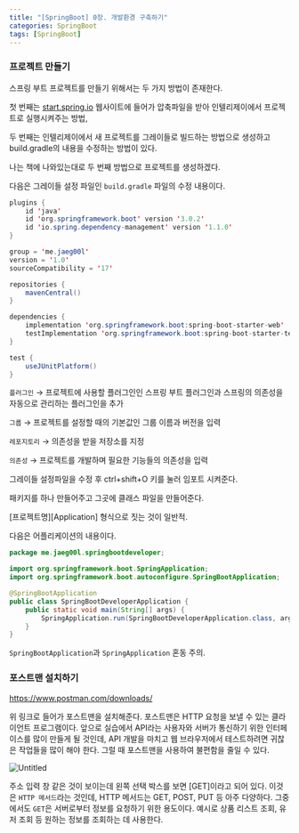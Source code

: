 ```yaml
---
title: "[SpringBoot] 0장. 개발환경 구축하기"
categories: SpringBoot
tags: [SpringBoot]
---
```


### 프로젝트 만들기

스프링 부트 프로젝트를 만들기 위해서는 두 가지 방법이 존재한다.

첫 번째는 [start.spring.io](http://start.spring.io) 웹사이트에 들어가 압축파일을 받아 인텔리제이에서 프로젝트로 실행시켜주는 방법,

두 번째는 인텔리제이에서 새 프로젝트를 그레이들로 빌드하는 방법으로 생성하고 build.gradle의 내용을 수정하는 방법이 있다.

나는 책에 나와있는대로 두 번째 방법으로 프로젝트를 생성하겠다.

다음은 그레이들 설정 파일인 `build.gradle` 파일의 수정 내용이다.

```java
plugins {
    id 'java'
    id 'org.springframework.boot' version '3.0.2'
    id 'io.spring.dependency-management' version '1.1.0'
}

group = 'me.jaeg00l'
version = '1.0'
sourceCompatibility = '17'

repositories {
    mavenCentral()
}

dependencies {
    implementation 'org.springframework.boot:spring-boot-starter-web'
    testImplementation 'org.springframework.boot:spring-boot-starter-test'
}

test {
    useJUnitPlatform()
}
```

`플러그인` → 프로젝트에 사용할 플러그인인 스프링 부트 플러그인과 스프링의 의존성을 자동으로 관리하는 플러그인을 추가

`그룹` → 프로젝트를 설정할 때의 기본값인 그룹 이름과 버전을 입력

`레포지토리` → 의존성을 받을 저장소를 지정

`의존성` → 프로젝트를 개발하며 필요한 기능들의 의존성을 입력

그레이들 설정파일을 수정 후 ctrl+shift+O 키를 눌러 임포트 시켜준다.

패키지를 하나 만들어주고 그곳에 클래스 파일을 만들어준다. 

[프로젝트명][Application] 형식으로 짓는 것이 일반적.

다음은 어플리케이션의 내용이다.

```java
package me.jaeg00l.springbootdeveloper;

import org.springframework.boot.SpringApplication;
import org.springframework.boot.autoconfigure.SpringBootApplication;

@SpringBootApplication
public class SpringBootDeveloperApplication {
    public static void main(String[] args) {
        SpringApplication.run(SpringBootDeveloperApplication.class, args);
    }
}
```

`SpringBootApplication`과 `SpringApplication` 혼동 주의.

### 포스트맨 설치하기

https://www.postman.com/downloads/

위 링크로 들어가 포스트맨을 설치해준다. 포스트맨은 HTTP 요청을 보낼 수 있는 클라이언트 프로그램이다. 앞으로 실습에서 API라는 사용자와 서버가 통신하기 위한 인터페이스를 많이 만들게 될 것인데, API 개발을 마치고 웹 브라우저에서 테스트하려면 귀찮은 작업들을 많이 해야 한다. 그럴 때 포스트맨을 사용하여 불편함을 줄일 수 있다. 

![Untitled](https://s3-us-west-2.amazonaws.com/secure.notion-static.com/ca73b974-4f30-411a-ad1a-5aad6919df0c/Untitled.png)

주소 입력 창 같은 것이 보이는데 왼쪽 선택 박스를 보면 [GET]이라고 되어 있다. 이것은 `HTTP 메서드`라는 것인데, HTTP 메서드는 GET, POST, PUT 등 아주 다양하다. 그중에서도 `GET`은 서버로부터 정보를 요청하기 위한 용도이다. 예시로 상품 리스트 조회, 유저 조회 등 원하는 정보를 조회하는 데 사용한다.